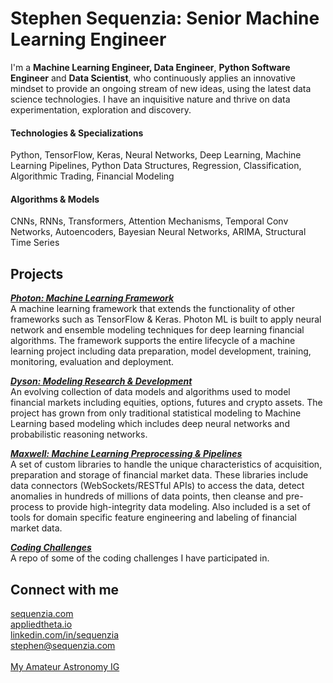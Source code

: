 # Stephen Sequenzia: Senior Machine Learning Engineer
I'm a **Machine Learning Engineer, Data Engineer**, **Python Software Engineer** and **Data Scientist**, who continuously applies an innovative mindset to provide an ongoing stream of new ideas, using the latest data science technologies. I have an inquisitive nature and thrive on data experimentation, exploration and discovery. 

#### **Technologies & Specializations** 
Python, TensorFlow, Keras, Neural Networks, Deep Learning, Machine Learning Pipelines, Python Data Structures, Regression, Classification, Algorithmic Trading, Financial Modeling

#### **Algorithms & Models**
CNNs, RNNs, Transformers, Attention Mechanisms, Temporal Conv Networks, Autoencoders, Bayesian Neural Networks, ARIMA, Structural Time Series

## Projects

[***Photon: Machine Learning Framework***](https://github.com/sequenzia/photon)<br>
A machine learning framework that extends the functionality of other frameworks such as TensorFlow & Keras. Photon ML is built to apply neural network and ensemble modeling techniques for deep learning financial algorithms. The framework supports the entire lifecycle of a machine learning project including data preparation, model development, training, monitoring, evaluation and deployment.

[***Dyson: Modeling Research & Development***](https://github.com/sequenzia/dyson)<br>
An evolving collection of data models and algorithms used to model financial markets including equities, options, futures and crypto assets. The project has grown from only traditional statistical modeling to Machine Learning based modeling which includes deep neural networks and probabilistic reasoning networks.

[***Maxwell: Machine Learning Preprocessing & Pipelines***](https://github.com/sequenzia/maxwell)<br>
A set of custom libraries to handle the unique characteristics of acquisition, preparation and storage of financial market data. These libraries include data connectors (WebSockets/RESTful APIs) to access the data, detect anomalies in hundreds of millions of data points, then cleanse and pre-process to provide high-integrity data modeling. Also included is a set of tools for domain specific feature engineering and labeling of financial market data.

[***Coding Challenges***](https://github.com/sequenzia/challenges)<br>
A repo of some of the coding challenges I have participated in.

## Connect with me
[sequenzia.com](https://sequenzia.com/)
<br>
[appliedtheta.io](https://appliedtheta.io/)
<br>
[linkedin.com/in/sequenzia](https://www.linkedin.com/in/sequenzia)
<br>
[stephen@sequenzia.com](mailto:stephen@sequenzia.com)
<br>
<br>
[My Amateur Astronomy IG](https://www.instagram.com/sequenzia.sky/)
